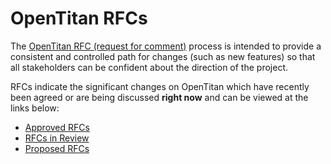 # OpenTitan RFCs

The [OpenTitan RFC \(request for comment\)](./rfc_process.md) process is intended to provide a consistent and controlled path for changes (such as new features) so that all stakeholders can be confident about the direction of the project.

RFCs indicate the significant changes on OpenTitan which have recently been agreed or are being discussed **right now** and can be viewed at the links below:
- [Approved RFCs](https://github.com/lowRISC/opentitan/issues?q=is%3Aissue%20label%3ARFC%3AApproved%20updated%3A>2024-01-01)
- [RFCs in Review](https://github.com/lowRISC/opentitan/issues?q=is%3Aissue%20label%3A%22RFC%3ATC%20Review%22%20updated%3A>2024-01-01)
- [Proposed RFCs](https://github.com/lowRISC/opentitan/issues?q=is%3Aissue%20label%3ARFC%3AProposal%20updated%3A>2024-01-01)
